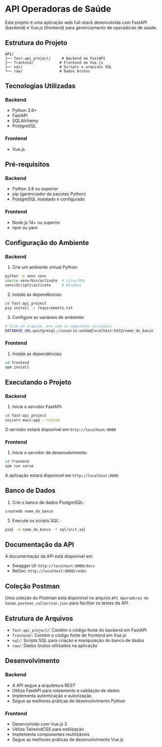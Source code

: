 # API Operadoras de Saúde

Este projeto é uma aplicação web full-stack desenvolvida com FastAPI (backend) e Vue.js (frontend) para gerenciamento de operadoras de saúde.

## Estrutura do Projeto

```
API/
├── fast-api_project/     # Backend em FastAPI
├── frontend/            # Frontend em Vue.js
├── sql/                 # Scripts e arquivos SQL
└── raw/                 # Dados brutos
```

## Tecnologias Utilizadas

### Backend
- Python 3.8+
- FastAPI
- SQLAlchemy
- PostgreSQL

### Frontend
- Vue.js

## Pré-requisitos

### Backend
- Python 3.8 ou superior
- pip (gerenciador de pacotes Python)
- PostgreSQL instalado e configurado

### Frontend
- Node.js 14+ ou superior
- npm ou yarn

## Configuração do Ambiente

### Backend

1. Crie um ambiente virtual Python:
```bash
python -m venv venv
source venv/bin/activate  # Linux/Mac
venv\Scripts\activate     # Windows
```

2. Instale as dependências:
```bash
cd fast-api_project
pip install -r requirements.txt
```

3. Configure as variáveis de ambiente:
```bash
# Crie um arquivo .env com as seguintes variáveis
DATABASE_URL=postgresql://usuario:senha@localhost:5432/nome_do_banco
```

### Frontend

1. Instale as dependências:
```bash
cd frontend
npm install
```

## Executando o Projeto

### Backend

1. Inicie o servidor FastAPI:
```bash
cd fast-api_project
uvicorn main:app --reload
```

O servidor estará disponível em `http://localhost:8000`

### Frontend

1. Inicie o servidor de desenvolvimento:
```bash
cd frontend
npm run serve
```

A aplicação estará disponível em `http://localhost:8080`

## Banco de Dados

1. Crie o banco de dados PostgreSQL:
```bash
createdb nome_do_banco
```

2. Execute os scripts SQL:
```bash
psql -d nome_do_banco -f sql/init.sql
```

## Documentação da API

A documentação da API está disponível em:
- Swagger UI: `http://localhost:8000/docs`
- ReDoc: `http://localhost:8000/redoc`

## Coleção Postman

Uma coleção do Postman está disponível no arquivo `API Operadoras de Saúde.postman_collection.json` para facilitar os testes da API.

## Estrutura de Arquivos

- `fast-api_project/`: Contém o código fonte do backend em FastAPI
- `frontend/`: Contém o código fonte do frontend em Vue.js
- `sql/`: Scripts SQL para criação e manipulação do banco de dados
- `raw/`: Dados brutos utilizados na aplicação

## Desenvolvimento

### Backend
- A API segue a arquitetura REST
- Utiliza FastAPI para roteamento e validação de dados
- Implementa autenticação e autorização
- Segue as melhores práticas de desenvolvimento Python

### Frontend
- Desenvolvido com Vue.js 3
- Utiliza TailwindCSS para estilização
- Implementa componentes reutilizáveis
- Segue as melhores práticas de desenvolvimento Vue.js

